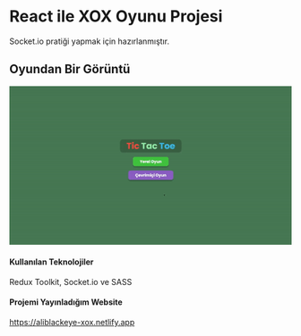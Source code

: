 # React ile XOX Oyunu Projesi

Socket.io pratiği yapmak için hazırlanmıştır.

## Oyundan Bir Görüntü

![](https://github.com/aliblackeye/react-xox-app/blob/master/xox.gif)

#### Kullanılan Teknolojiler

Redux Toolkit, Socket.io ve SASS


#### Projemi Yayınladığım Website


https://aliblackeye-xox.netlify.app

